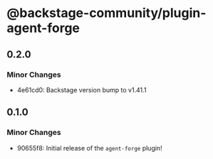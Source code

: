 # @backstage-community/plugin-agent-forge

## 0.2.0

### Minor Changes

- 4e61cd0: Backstage version bump to v1.41.1

## 0.1.0

### Minor Changes

- 90655f8: Initial release of the `agent-forge` plugin!
